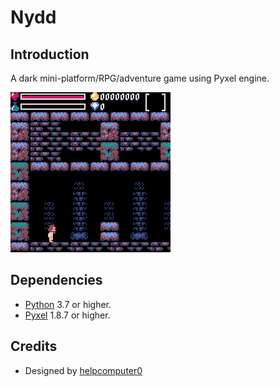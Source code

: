 # Nydd

## Introduction
A dark mini-platform/RPG/adventure game using Pyxel engine.

![](/images/prev00.gif?raw=true "")

## Dependencies
- [Python](https://www.python.org/) 3.7 or higher.
- [Pyxel](https://github.com/kitao/pyxel) 1.8.7 or higher.

## Credits
- Designed by [helpcomputer0](https://twitter.com/helpcomputer0)

